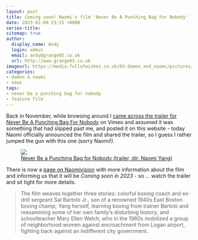 ```yaml
---
layout: post
title: Coming soon! Naomi's film 'Never Be A Punching Bag For Nobody'
date: 2023-02-09 23:15 +0000
series-title:
sitemap: true
author:
  display_name: Andy
  login: admin
  email: andy@grange85.co.uk
  url: http://www.grange85.co.uk
imageurl: https://media.fullofwishes.co.uk/03-damon_and_naomi/pictures/never-be-a-punching-bag.png
categories:
- damon & naomi
- news
tags:
- never be a punching bag for nobody
- feature film
---
```

Back in November, while browsing around I [came across the trailer for Never Be A Punching Bag For Nobody]() on Vimeo and assumed it was something that had slipped past me, and posted it on this website - today Naomi officially announced the film and shared the trailer, so I guess I rather jumped the gun with this one (sorry Naomi!).

<figure class="figure embed-responsive mx-auto text-center w-100">
    <a href="https://vimeo.com/720377196">
        <img src="https://media.fullofwishes.co.uk/03-damon_and_naomi/pictures/never-be-a-punching-bag.png" class="img-fluid mx-auto opacity-3h4">
        <figcaption class="figure-caption">
Never Be a Punching Bag for Nobody (trailer, dir: Naomi Yang)<i class="fab fa-youtube"></i>
        </figcaption>
    </a>
</figure>

There is now a [page on Naomivision](https://www.naomivision.com/never-be-a-punching-bag-for-nobody) with more information about the film and informing us that it will be _Coming soon in 2023_ - so ... watch the trailer and sit tight for more details.

> The film weaves together three stories: colorful boxing coach and ex-drill sergeant Sal Bartolo Jr., son of a renowned 1940s East Boston boxing champ; Yang herself, learning boxing from trainer Bartolo and reexamining some of her own family’s disturbing history; and schoolteacher Mary Ellen Welch, who in the 1960s mobilized a group of neighborhood women against encroachment from Logan airport, fighting back against an indifferent city government.
